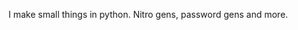 I make small things in python. Nitro gens, password gens and more.

<!---
insurancefraud/insurancefraud is a ✨ special ✨ repository because its `README.md` (this file) appears on your GitHub profile.
You can click the Preview link to take a look at your changes.
--->
